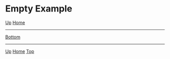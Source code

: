 <span name="header"></span>
# Empty Example

[<i class="fas fa-arrow-circle-up"></i> Up](../index)
[<i class="fas fa-home"></i> Home](/index)

---
<a href="#footer"><i class="fas fa-asterisk"></i> Bottom</a>
<link rel="stylesheet" href="https://use.fontawesome.com/releases/v5.7.2/css/all.css" integrity="sha384-fnmOCqbTlWIlj8LyTjo7mOUStjsKC4pOpQbqyi7RrhN7udi9RwhKkMHpvLbHG9Sr" crossorigin="anonymous">



---
<span name="footer"></span>
[<i class="fas fa-arrow-circle-up"></i> Up](../index)
[<i class="fas fa-home"></i> Home](/index)
<a href="#header"><i class="fas fa-asterisk"></i> Top</a>